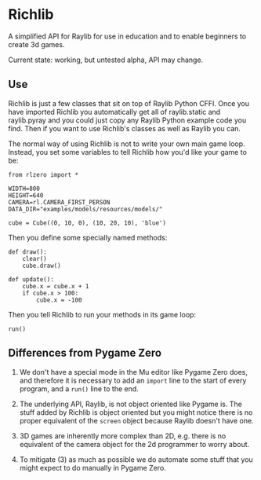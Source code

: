 # Richlib

A simplified API for Raylib for use in education and to enable beginners to create 3d games.

Current state: working, but untested alpha, API may change.

## Use

Richlib is just a few classes that sit on top of Raylib Python CFFI.  Once you have imported Richlib you automatically get all of raylib.static
and raylib.pyray
and you could just copy any Raylib Python example code you find.  Then if you want to use Richlib's classes as well as Raylib you can.

The normal way of using Richlib is not to write your own main game loop.  Instead, you set some variables to tell Richlib how you'd like
your game to be:

    from rlzero import *
    
    WIDTH=800
    HEIGHT=640
    CAMERA=rl.CAMERA_FIRST_PERSON
    DATA_DIR="examples/models/resources/models/"
    
    cube = Cube((0, 10, 0), (10, 20, 10), 'blue')

Then you define some specially named methods:

    def draw():
        clear()
        cube.draw()

    def update():
        cube.x = cube.x + 1
        if cube.x > 100:
            cube.x = -100

Then you tell Richlib to run your methods in its game loop:

    run()

## Differences from Pygame Zero

1. We don't have a special mode in the Mu editor like Pygame Zero does, and therefore it is necessary to add an `import` line to the start of
every program, and a `run()` line to the end.

2. The underlying API, Raylib, is not object oriented like Pygame is.  The stuff added by Richlib is object oriented but you
might notice there is no proper equivalent of the `screen` object because Raylib doesn't have one.

3. 3D games are inherently more complex than 2D, e.g. there is no equivalent of the camera object for the 2d programmer
to worry about.

4. To mitigate (3) as much as possible we do automate some stuff that you might expect to do manually in Pygame Zero.